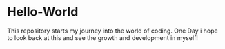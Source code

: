 # Hello-World
This repository starts my journey into the world of coding. One Day i hope to look back at this and see the growth and development in myself!
